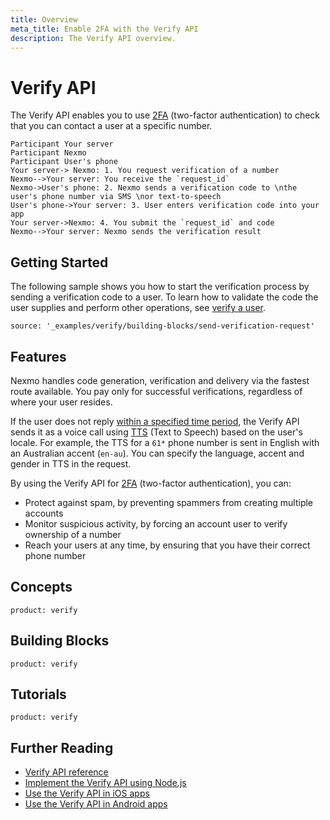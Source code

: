 ```yaml
---
title: Overview
meta_title: Enable 2FA with the Verify API
description: The Verify API overview.
---
```


# Verify API

The Verify API enables you to use [2FA](/concepts/guides/glossary#2fa) (two-factor authentication) to check that you can contact a user at a specific number.

```js_sequence_diagram
Participant Your server
Participant Nexmo
Participant User's phone
Your server-> Nexmo: 1. You request verification of a number
Nexmo-->Your server: You receive the `request_id`
Nexmo->User's phone: 2. Nexmo sends a verification code to \nthe user's phone number via SMS \nor text-to-speech
User's phone->Your server: 3. User enters verification code into your app
Your server->Nexmo: 4. You submit the `request_id` and code
Nexmo-->Your server: Nexmo sends the verification result
```

## Getting Started

The following sample shows you how to start the verification process by sending a verification code to a user. To learn how to validate the code the user supplies and perform other operations, see [verify a user](/verify/guides/verify-a-user).

```tabbed_examples
source: '_examples/verify/building-blocks/send-verification-request'
```

## Features

Nexmo handles code generation, verification and delivery via the fastest route available. You pay only for successful verifications, regardless of where your user resides.

If the user does not reply [within a specified time period](), the Verify API sends it as a voice call using [TTS]() (Text to Speech) based on the user's locale. For example, the TTS for a `61*` phone number is sent in English with an Australian accent (`en-au`). You can specify the language, accent and gender in TTS in the request.

By using the Verify API for [2FA]() (two-factor authentication), you can:

* Protect against spam, by preventing spammers from creating multiple accounts
* Monitor suspicious activity, by forcing an account user to verify ownership of a number
* Reach your users at any time, by ensuring that you have their correct phone number

## Concepts

```concept_list
product: verify
```

## Building Blocks

```building_block_list
product: verify
```

## Tutorials

```tutorials
product: verify
```

## Further Reading

* [Verify API reference](/api/verify)
* [Implement the Verify API using Node.js](https://www.nexmo.com/blog/2018/05/10/nexmo-verify-api-implementation-guide-dr/)
* [Use the Verify API in iOS apps](https://www.nexmo.com/blog/2018/05/10/add-two-factor-authentication-to-swift-ios-apps-dr/)
* [Use the Verify API in Android apps](https://www.nexmo.com/blog/2018/05/10/add-two-factor-authentication-to-android-apps-with-nexmos-verify-api-dr/)